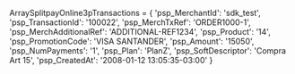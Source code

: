 ArraySplitpayOnline3pTransactions = {
    'psp_MerchantId': 'sdk_test',
    'psp_TransactionId': '100022',
    'psp_MerchTxRef': 'ORDER1000-1',
    'psp_MerchAdditionalRef': 'ADDITIONAL-REF1234',
    'psp_Product': '14',
    'psp_PromotionCode': 'VISA SANTANDER',
    'psp_Amount': '15050',
    'psp_NumPayments': '1',
    'psp_Plan': 'PlanZ',
    'psp_SoftDescriptor': 'Compra Art 15',
    'psp_CreatedAt': '2008-01-12 13:05:35-03:00'
}